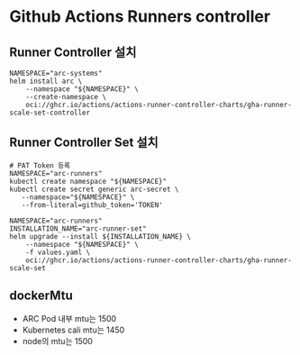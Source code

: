 # Github Actions Runners controller

## Runner Controller 설치

```shell
NAMESPACE="arc-systems"
helm install arc \
    --namespace "${NAMESPACE}" \
    --create-namespace \
    oci://ghcr.io/actions/actions-runner-controller-charts/gha-runner-scale-set-controller
```

## Runner Controller Set 설치

```shell
# PAT Token 등록
NAMESPACE="arc-runners"
kubectl create namespace "${NAMESPACE}"
kubectl create secret generic arc-secret \
   --namespace="${NAMESPACE}" \
   --from-literal=github_token='TOKEN'

NAMESPACE="arc-runners"
INSTALLATION_NAME="arc-runner-set"
helm upgrade --install ${INSTALLATION_NAME} \
    --namespace "${NAMESPACE}" \
    -f values.yaml \
    oci://ghcr.io/actions/actions-runner-controller-charts/gha-runner-scale-set
```

## dockerMtu

- ARC Pod 내부 mtu는 1500
- Kubernetes cali mtu는 1450
- node의 mtu는 1500
